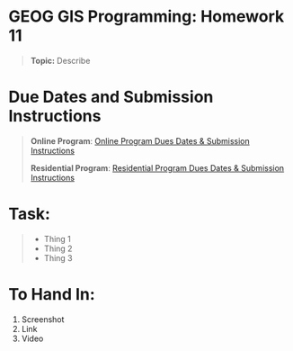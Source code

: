 # GEOG GIS Programming: Homework 11
>
>**Topic:** Describe 
>

# Due Dates and Submission Instructions
> **Online Program**: [Online Program Dues Dates & Submission Instructions](https://github.tamu.edu/TAMU-GEOG-676-GIS-Programming/Online/blob/master/submissions/11.md)
>
> **Residential Program**: [Residential Program Dues Dates & Submission Instructions](https://github.tamu.edu/TAMU-GEOG-676-GIS-Programming/Residential/blob/master/submissions/11.md)

# **Task:**
> - Thing 1 
> - Thing 2
> - Thing 3

# **To Hand In:**
1. Screenshot
2. Link
3. Video
